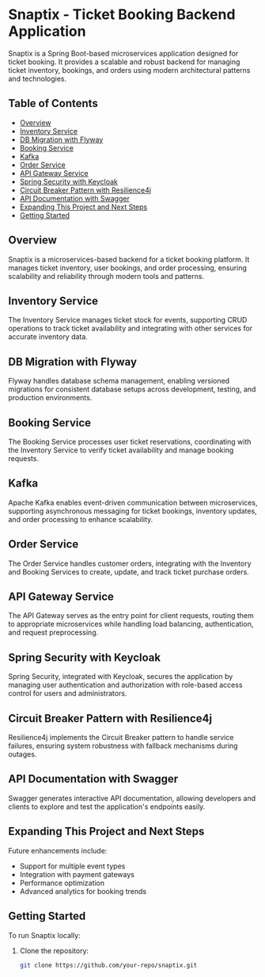 # Snaptix - Ticket Booking Backend Application

Snaptix is a Spring Boot-based microservices application designed for ticket booking. It provides a scalable and robust backend for managing ticket inventory, bookings, and orders using modern architectural patterns and technologies.

## Table of Contents

- [Overview](#overview)
- [Inventory Service](#inventory-service)
- [DB Migration with Flyway](#db-migration-with-flyway)
- [Booking Service](#booking-service)
- [Kafka](#kafka)
- [Order Service](#order-service)
- [API Gateway Service](#api-gateway-service)
- [Spring Security with Keycloak](#spring-security-with-keycloak)
- [Circuit Breaker Pattern with Resilience4j](#circuit-breaker-pattern-with-resilience4j)
- [API Documentation with Swagger](#api-documentation-with-swagger)
- [Expanding This Project and Next Steps](#expanding-this-project-and-next-steps)
- [Getting Started](#getting-started)

## Overview
Snaptix is a microservices-based backend for a ticket booking platform. It manages ticket inventory, user bookings, and order processing, ensuring scalability and reliability through modern tools and patterns.

## Inventory Service
The Inventory Service manages ticket stock for events, supporting CRUD operations to track ticket availability and integrating with other services for accurate inventory data.

## DB Migration with Flyway
Flyway handles database schema management, enabling versioned migrations for consistent database setups across development, testing, and production environments.

## Booking Service
The Booking Service processes user ticket reservations, coordinating with the Inventory Service to verify ticket availability and manage booking requests.

## Kafka
Apache Kafka enables event-driven communication between microservices, supporting asynchronous messaging for ticket bookings, inventory updates, and order processing to enhance scalability.

## Order Service
The Order Service handles customer orders, integrating with the Inventory and Booking Services to create, update, and track ticket purchase orders.

## API Gateway Service
The API Gateway serves as the entry point for client requests, routing them to appropriate microservices while handling load balancing, authentication, and request preprocessing.

## Spring Security with Keycloak
Spring Security, integrated with Keycloak, secures the application by managing user authentication and authorization with role-based access control for users and administrators.

## Circuit Breaker Pattern with Resilience4j
Resilience4j implements the Circuit Breaker pattern to handle service failures, ensuring system robustness with fallback mechanisms during outages.

## API Documentation with Swagger
Swagger generates interactive API documentation, allowing developers and clients to explore and test the application's endpoints easily.

## Expanding This Project and Next Steps
Future enhancements include:
- Support for multiple event types
- Integration with payment gateways
- Performance optimization
- Advanced analytics for booking trends

## Getting Started
To run Snaptix locally:
1. Clone the repository:
   ```bash
   git clone https://github.com/your-repo/snaptix.git